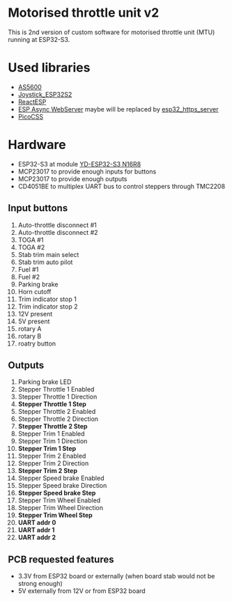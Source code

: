 # Motorised throttle unit v2
This is 2nd version of custom software for motorised throttle unit (MTU) running at ESP32-S3.

# Used libraries
- [AS5600](https://registry.platformio.org/libraries/robtillaart/AS5600)
- [Joystick_ESP32S2](https://registry.platformio.org/libraries/schnoog/Joystick_ESP32S2)
- [ReactESP](https://registry.platformio.org/libraries/mairas/ReactESP)
- [ESP Async WebServer](https://registry.platformio.org/libraries/mathieucarbou/ESP%20Async%20WebServer) maybe will be replaced by [esp32_https_server](https://registry.platformio.org/libraries/fhessel/esp32_https_server)
- [PicoCSS](https://picocss.com/docs)


# Hardware

- ESP32-S3 at module [YD-ESP32-S3 N16R8](https://circuitpython.org/board/yd_esp32_s3_n16r8/)
- MCP23017 to provide enough inputs for buttons
- MCP23017 to provide enough outputs
- CD4051BE to multiplex UART bus to control steppers through TMC2208

## Input buttons
1. Auto-throttle disconnect #1
1. Auto-throttle disconnect #2
1. TOGA #1
1. TOGA #2
1. Stab trim main select
1. Stab trim auto pilot
1. Fuel #1
1. Fuel #2
1. Parking brake
1. Horn cutoff
1. Trim indicator stop 1
1. Trim indicator stop 2
1. 12V present
1. 5V present
1. rotary A
1. rotary B
1. roatry button


## Outputs
1. Parking brake LED
1. Stepper Throttle 1 Enabled
1. Stepper Throttle 1 Direction
1. **Stepper Throttle 1 Step**
1. Stepper Throttle 2 Enabled
1. Stepper Throttle 2 Direction
1. **Stepper Throttle 2 Step**
1. Stepper Trim 1 Enabled
1. Stepper Trim 1 Direction
1. **Stepper Trim 1 Step**
1. Stepper Trim 2 Enabled
1. Stepper Trim 2 Direction
1. **Stepper Trim 2 Step**
1. Stepper Speed brake Enabled
1. Stepper Speed brake Direction
1. **Stepper Speed brake Step**
1. Stepper Trim Wheel Enabled
1. Stepper Trim Wheel Direction
1. **Stepper Trim Wheel Step**
1. **UART addr 0**
1. **UART addr 1**
1. **UART addr 2**

## PCB requested features
- 3.3V from ESP32 board or externally (when board stab would not be strong enough)
- 5V externally from 12V or from ESP32 board